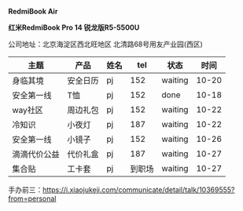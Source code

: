 **RedmiBook Air** 

**红米RedmiBook Pro 14 锐龙版R5-5500U**

公司地址：北京海淀区西北旺地区 北清路68号用友产业园(西区)

| 主题         | 产品     | 姓名 | tel    | 状态    | 时间  |
| ------------ | -------- | ---- | ------ | ------- | ----- |
| 身临其境     | 安全日历 | pj   | 152    | waiting | 10-20 |
| 安全第一线   | T恤      | pj   | 152    | done    | 10-18 |
| way社区      | 周边礼包 | pj   | 152    | waiting | 10-22 |
| 冷知识       | 小夜灯   | pj   | 187    | waiting | 10-22 |
| 安全第一线   | 小镜子   | pj   | 152    | waiting | 10-26 |
| 滴滴代价公益 | 代价礼盒 | pj   | 187    | waiting | 10-27 |
| 集合贴       | 工卡套   | pj   | 到职场 | waiting | 10-27 |



手办前三：https://i.xiaojukeji.com/communicate/detail/talk/10369555?from=personal

